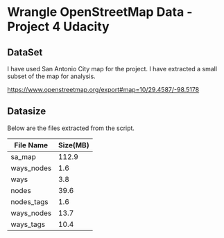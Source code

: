 # Wrangle OpenStreetMap Data - Project 4 Udacity

## DataSet
I have used San Antonio City map for the project. I have extracted a small subset of the map for analysis.

https://www.openstreetmap.org/export#map=10/29.4587/-98.5178

## Datasize

Below are the files extracted from the script.

File Name | Size(MB)
------------ | -------------
sa_map|112.9
ways_nodes|1.6
ways|3.8
nodes|39.6
nodes_tags|1.6
ways_nodes|13.7
ways_tags|10.4



